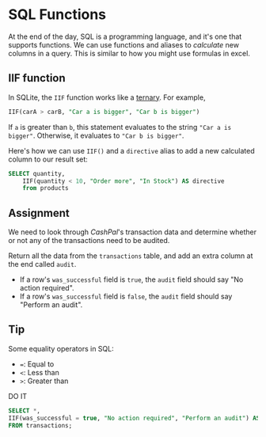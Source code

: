 # SQL Functions

At the end of the day, SQL is a programming language, and it's one that supports functions. We can use functions and aliases to *calculate* new columns in a query. This is similar to how you might use formulas in excel.

## IIF function

In SQLite, the `IIF` function works like a [ternary](https://book.pythontips.com/en/latest/ternary_operators.html). For example,

```SQL
IIF(carA > carB, "Car a is bigger", "Car b is bigger")
```

If `a` is greater than `b`, this statement evaluates to the string `"Car a is bigger"`. Otherwise, it evaluates to `"Car b is bigger"`.

Here's how we can use `IIF()` and a `directive` alias to add a new calculated column to our result set:

```SQL
SELECT quantity,
    IIF(quantity < 10, "Order more", "In Stock") AS directive
    from products
```

## Assignment

We need to look through *CashPal*'s transaction data and determine whether or not any of the transactions need to be audited.

Return all the data from the `transactions` table, and add an extra column at the end called `audit`. 

* If a row's `was_successful` field is `true`, the `audit` field should say "No action required".
* If a row's `was_successful` field is `false`, the `audit` field should say "Perform an audit".

## Tip

Some equality operators in SQL:

* `=`: Equal to
* `<`: Less than
* `>`: Greater than

DO IT
```SQL
SELECT *,
IIF(was_successful = true, "No action required", "Perform an audit") AS audit
FROM transactions;
```
